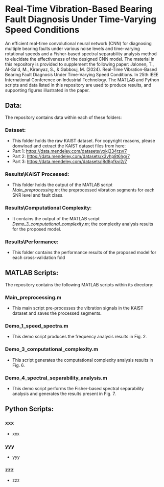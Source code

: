 # Real-Time Vibration-Based Bearing Fault Diagnosis Under Time-Varying Speed Conditions
An efficient real-time convolutional neural network (CNN) for diagnosing multiple bearing faults under various noise levels and time-varying rotational speeds and a Fisher-based spectral separability analysis method to elucidate the effectiveness of the designed CNN model.
The material in this repository is provided to supplement the following paper: Jalonen, T., Al-Sa'd, M., Kiranyaz, S., & Gabbouj, M. (2024). Real-Time Vibration-Based Bearing Fault Diagnosis Under Time-Varying Speed Conditions. In 25th IEEE International Conference on Industrial Technology.
The MATLAB and Python scripts and data listed in this repository are used to produce results, and supporting figures illustrated in the paper.

## Data:
The repository contains data within each of these folders:
### Dataset:
-   This folder holds the raw KAIST dataset. For copyright reasons, please donwload and extract the KAIST dataset files from here:
-   Part 1: https://data.mendeley.com/datasets/vxkj334rzv/7
-   Part 2: https://data.mendeley.com/datasets/x3vhp8t6hg/7
-   Part 3: https://data.mendeley.com/datasets/j8d8pfkvj2/7
### Results\KAIST Processed:
-   This folder holds the output of the MATLAB script *Main_preprocessing.m*; the preprocessed vibration segments for each SNR level and fault class.
### Results\Computational Complexity:
-   It contains the output of the MATLAB script *Demo_3_computational_complexity.m*; the complexity analysis results for the proposed model.
### Results\Performance:
-   This folder contains the performance results of the proposed model for each cross-validation fold

## MATLAB Scripts:
The repository contains the following MATLAB scripts within its directory:
### Main_preprocessing.m
-   This main script pre-processes the vibration signals in the KAIST dataset and saves the processed segments.
### Demo_1_speed_spectra.m
-   This demo script produces the frequency analysis results in Fig. 2.
### Demo_3_computational_complexity.m
-   This script generates the computational complexity analysis results in Fig. 6.
### Demo_4_spectral_separability_analysis.m
-   This demo script performs the Fisher-based spectral separability analysis and generates the results present in Fig. 7.

## Python Scripts:
### xxx
-   xxx
### yyy
-   yyy
### zzz
-   zzz